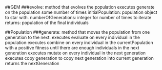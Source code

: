 ##GEM
###evolve: method that evolves the population
executes generate on the population some number of times
initialPopulation: population object to star with.
numberOfGenerations: integer for number of times to iterate
returns: population of the final individuals

##Population
###generate: method that moves the population from one generation to the next. 
executes evaluate on every individual in the population
executes combine on every individual in the currentPopulation with a positive fitness until there are enough individuals in the next generation
executes mutate on every individual in the next generation
executes copy generation to copy next generation into current generation
returns the nextGeneration